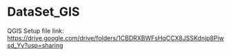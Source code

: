 # DataSet_GIS

QGIS Setup file link:
https://drive.google.com/drive/folders/1CBDRXBWFsHqCCX8JSSKdnjp8Piwsd_Yy?usp=sharing
